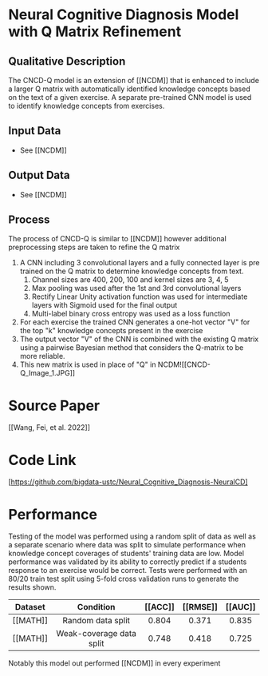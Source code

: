 # Neural Cognitive Diagnosis Model with Q Matrix Refinement
## Qualitative Description
The CNCD-Q model is an extension of [[NCDM]] that is enhanced to include a larger Q matrix with automatically identified knowledge concepts based on the text of a given exercise. A separate pre-trained CNN model is used to identify knowledge concepts from exercises.
## Input Data
- See [[NCDM]]
## Output Data
- See [[NCDM]]
## Process
 The process of CNCD-Q is similar to [[NCDM]] however additional preprocessing steps are taken to refine the Q matrix
 1. A CNN including 3 convolutional layers and a fully connected layer is pre trained on the Q matrix to determine knowledge concepts from text. 
	 1. Channel sizes are 400, 200, 100 and kernel sizes are 3, 4, 5
	 2. Max pooling was used after the 1st and 3rd convolutional layers
	 3. Rectify Linear Unity activation function was used for intermediate layers with Sigmoid used for the final output
	 4. Multi-label binary cross entropy was used as a loss function
2. For each exercise the trained CNN generates a one-hot vector "V" for the top "k" knowledge concepts present in the exercise
3. The output vector "V" of the CNN is combined with the existing Q matrix using a pairwise Bayesian method that considers the Q-matrix to be more reliable.
4. This new matrix is used in place of "Q" in NCDM![[CNCD-Q_Image_1.JPG]]
# Source Paper
[[Wang, Fei, et al. 2022]]
# Code Link
[https://github.com/bigdata-ustc/Neural_Cognitive_Diagnosis-NeuralCD]
# Performance
Testing of the model was performed using a random split of data as well as a separate scenario where data was split to simulate performance when knowledge concept coverages of students' training data are low. Model performance was validated by its ability to correctly predict if a students response to an exercise would be correct. Tests were performed with an 80/20 train test split using 5-fold cross validation runs to generate the results shown.

| Dataset  |        Condition         | [[ACC]] | [[RMSE]] | [[AUC]] |
| :------: | :----------------------: | :-----: | :------: | :-----: |
| [[MATH]] |    Random data split     |  0.804  |  0.371   |  0.835  |
| [[MATH]] | Weak-coverage data split |  0.748  |  0.418   |  0.725  |
Notably this model out performed [[NCDM]] in every experiment